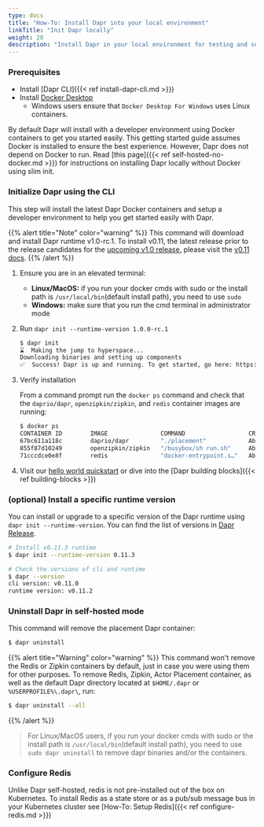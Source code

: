 ```yaml
---
type: docs
title: "How-To: Install Dapr into your local environment"
linkTitle: "Init Dapr locally"
weight: 20
description: "Install Dapr in your local environment for testing and self-hosting"
---
```


### Prerequisites

- Install [Dapr CLI]({{< ref install-dapr-cli.md >}})
- Install [Docker Desktop](https://docs.docker.com/install/)
   - Windows users ensure that `Docker Desktop For Windows` uses Linux containers.

By default Dapr will install with a developer environment using Docker containers to get you started easily. This getting started guide assumes Docker is installed to ensure the best experience. However, Dapr does not depend on Docker to run. Read [this page]({{< ref self-hosted-no-docker.md >}}) for instructions on installing Dapr locally without Docker using slim init.

### Initialize Dapr using the CLI

This step will install the latest Dapr Docker containers and setup a developer environment to help you get started easily with Dapr.

{{% alert title="Note" color="warning" %}}
This command will download and install Dapr runtime v1.0-rc.1. To install v0.11, the latest release prior to the release candidates for the [upcoming v1.0 release](https://blog.dapr.io/posts/2020/10/20/the-path-to-v.1.0-production-ready-dapr/), please visit the [v0.11 docs](https://docs.dapr.io).
{{% /alert %}}

1. Ensure you are in an elevated terminal:
   - **Linux/MacOS:** if you run your docker cmds with sudo or the install path is `/usr/local/bin`(default install path), you need to use `sudo`
   - **Windows:** make sure that you run the cmd terminal in administrator mode

2. Run `dapr init --runtime-version 1.0.0-rc.1`

    ```bash
    $ dapr init
    ⌛  Making the jump to hyperspace...
    Downloading binaries and setting up components
    ✅  Success! Dapr is up and running. To get started, go here: https://aka.ms/dapr-getting-started
    ```

3. Verify installation

   From a command prompt run the `docker ps` command and check that the `daprio/dapr`, `openzipkin/zipkin`, and `redis` container images are running:

   ```bash
   $ docker ps
   CONTAINER ID        IMAGE               COMMAND                  CREATED              STATUS              PORTS                              NAMES
   67bc611a118c        daprio/dapr         "./placement"            About a minute ago   Up About a minute   0.0.0.0:6050->50005/tcp            dapr_placement
   855f87d10249        openzipkin/zipkin   "/busybox/sh run.sh"     About a minute ago   Up About a minute   9410/tcp, 0.0.0.0:9411->9411/tcp   dapr_zipkin
   71cccdce0e8f        redis               "docker-entrypoint.s…"   About a minute ago   Up About a minute   0.0.0.0:6379->6379/tcp             dapr_redis
   ```

4. Visit our [hello world quickstart](https://github.com/dapr/quickstarts/tree/master/hello-world) or dive into the [Dapr building blocks]({{< ref building-blocks >}})

### (optional) Install a specific runtime version

You can install or upgrade to a specific version of the Dapr runtime using `dapr init --runtime-version`. You can find the list of versions in [Dapr Release](https://github.com/dapr/dapr/releases).

```bash
# Install v0.11.3 runtime
$ dapr init --runtime-version 0.11.3

# Check the versions of cli and runtime
$ dapr --version
cli version: v0.11.0
runtime version: v0.11.2
```

### Uninstall Dapr in self-hosted mode

This command will remove the placement Dapr container:

```bash
$ dapr uninstall
```

{{% alert title="Warning" color="warning" %}}
This command won't remove the Redis or Zipkin containers by default, just in case you were using them for other purposes. To remove Redis, Zipkin, Actor Placement container, as well as the default Dapr directory located at `$HOME/.dapr` or `%USERPROFILE%\.dapr\`, run:

```bash
$ dapr uninstall --all
```
{{% /alert %}}

> For Linux/MacOS users, if you run your docker cmds with sudo or the install path is `/usr/local/bin`(default install path), you need to use `sudo dapr uninstall` to remove dapr binaries and/or the containers.

### Configure Redis

Unlike Dapr self-hosted, redis is not pre-installed out of the box on Kubernetes. To install Redis as a state store or as a pub/sub message bus in your Kubernetes cluster see [How-To: Setup Redis]({{< ref configure-redis.md >}})
